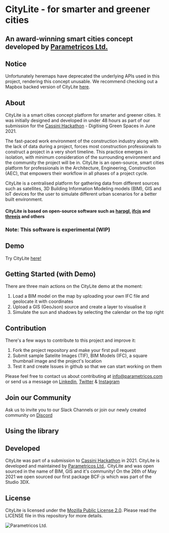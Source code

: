 # CityLite - for smarter and greener cities
## An award-winning smart cities concept developed by [Parametricos Ltd.](https://parametricos.com "Parametricos Ltd.")

## Notice
Unfortunately heremaps have deprecated the underlying APIs used in this project, rendering this concept unusable. We recommend checking out a Mapbox backed version of CityLite [here](https://github.com/parametricos/CityLite-Mapbox).

## About

CityLite is a smart cities concept platform for smarter and greener cities. It was initially designed and developed in under 48 hours as part of our submission for the [Cassini Hackathon](https://hackathons.cassini.eu/) - Digitising Green Spaces in June 2021.

The fast-paced work environment of the construction industry along with the lack of data during a project, forces most construction professionals to construct a project in a very short timeline. This practice emerges in isolation, with minimum consideration of the surrounding environment and the community the project will be in. CityLite is an open-source, smart cities platform for professionals in the Architecture, Engineering, Construction (AEC), that empowers their workflow in all phases of a project cycle.

CityLite is a centralised platform for gathering data from different sources such as satellites, 3D Building Information Modeling models (BIM), GIS and IoT devices for the user to simulate different urban scenarios for a better built environment.

#### CityLite is based on open-source software such as [harpgl](https://www.harp.gl/), [ifcjs](https://agviegas.github.io/ifcjs-docs/#/) and [threejs](https://threejs.org/) and others

### Note: This software is experimental (WIP)

## Demo

Try CityLite [here!](https://parametricos-cassini-hackathon.vercel.app)

## Getting Started (with Demo)
There are three main actions on the CityLite demo at the moment: 
1. Load a BIM model on the map by uploading your own IFC file and geolocate it with coordinates
2. Upload a GIS (GeoJson) source and create a layer to visualise it
3. Simulate the sun and shadows by selecting the calendar on the top right

## Contribution
There's a few ways to contribute to this project and improve it:
1. Fork the project repository and make your first pull request
2. Submit sample Satelite Images (TIF), BIM Models (IFC), a square thumbnail image and the project's location
3. Test it and create Issues in github so that we can start working on them

Please feel free to contact us about contributing at info@parametricos.com or send us a message on [Linkedin](https://www.linkedin.com/company/parametricos/), [Twitter](https://twitter.com/parametricoscom) & [Instagram](https://www.instagram.com/parametricoscompany/)

## Join our Community
Ask us to invite you to our Slack Channels or join our newly created community on [Discord](https://discord.gg/qcTMXVa44S)

## Using the library

## Developed
CityLite was part of a submission to [Cassini Hackathon](https://hackathons.cassini.eu/) in 2021. CityLite is developed and maintained by [Parametricos Ltd.](https://parametricos.com "Parametricos Ltd."). CityLite and was open sourced in the name of BIM, GIS and it's community! On the 26th of May 2021 we open sourced our first package BCF-js which was part of the Studio 3DX.

## License
CityLite is licensed under the [Mozilla Public License 2.0](https://github.com/Parametricos/citylite-smartcities-cassini-hackathon-2021/blob/main/LICENSE "Mozilla Public License 2.0"). Please read the LICENSE file in this repository for more details. 

![Parametricos Ltd.][logo]

[logo]: https://media0.giphy.com/media/RhkDKJaRMPIcFoZbDr/giphy.gif "Parametricos Ltd."
